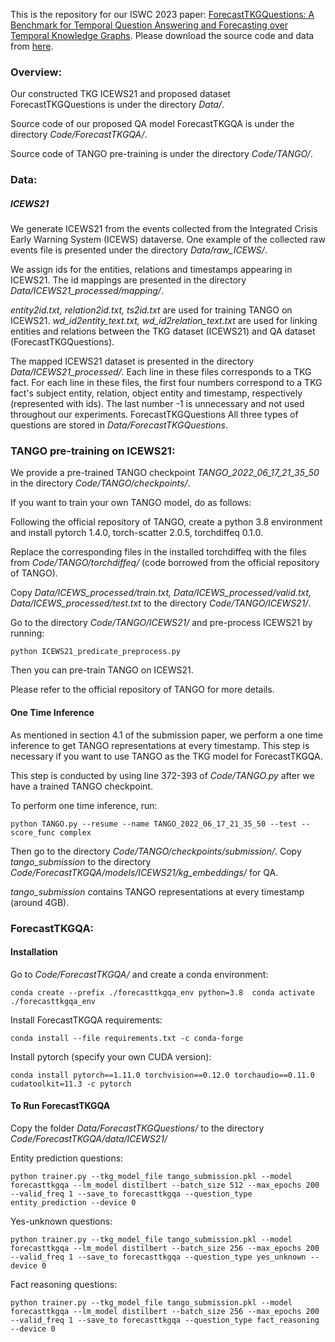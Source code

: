 This is the repository for our ISWC 2023 paper: [ForecastTKGQuestions: A Benchmark for Temporal Question Answering and Forecasting over Temporal Knowledge Graphs](https://arxiv.org/abs/2208.06501).
Please download the source code and data from [here]((https://www.dropbox.com/sh/50xe3c5hndy4jl1/AABoXc7iyyGdZUOiYJO7IhZja?dl=0)).
### Overview:

Our constructed TKG ICEWS21 and proposed dataset ForecastTKGQuestions is under the directory *Data/*.

Source code of our proposed QA model ForecastTKGQA is under the directory *Code/ForecastTKGQA/*.

Source code of TANGO pre-training is under the directory *Code/TANGO/*.

### Data:
##### ICEWS21 
We generate ICEWS21 from the events collected from the Integrated Crisis Early Warning System (ICEWS) dataverse. One example of the collected raw events file is presented under the directory *Data/raw_ICEWS/*.

We assign ids for the entities, relations and timestamps appearing in ICEWS21. 
The id mappings are presented in the directory *Data/ICEWS21_processed/mapping/*.

*entity2id.txt, relation2id.txt, ts2id.txt* are used for training TANGO on ICEWS21. *wd_id2entity_text.txt, wd_id2relation_text.txt* are used for linking entities and relations between the TKG dataset (ICEWS21) and QA dataset (ForecastTKGQuestions). 

The mapped ICEWS21 dataset is presented in the directory *Data/ICEWS21_processed/*. 
Each line in these files corresponds to a TKG fact. For each line in these files, the first four numbers correspond to a TKG fact's subject entity, relation, object entity and timestamp, respectively (represented with ids). 
The last number -1 is unnecessary and not used throughout our experiments. 
ForecastTKGQuestions 
All three types of questions are stored in *Data/ForecastTKGQuestions*. 

### TANGO pre-training on ICEWS21:
We provide a pre-trained TANGO checkpoint *TANGO_2022_06_17_21_35_50* in the directory *Code/TANGO/checkpoints/*. 

If you want to train your own TANGO model, do as follows: 

Following the official repository of TANGO, create a python 3.8 environment and install pytorch 1.4.0, torch-scatter 2.0.5, torchdiffeq 0.1.0. 

Replace the corresponding files in the installed torchdiffeq with the files from *Code/TANGO/torchdiffeq/* (code borrowed from the official repository of TANGO).

Copy *Data/ICEWS_processed/train.txt, Data/ICEWS_processed/valid.txt, Data/ICEWS_processed/test.txt* to the directory *Code/TANGO/ICEWS21/*. 

Go to the directory *Code/TANGO/ICEWS21/* and pre-process ICEWS21 by running: 

`
python ICEWS21_predicate_preprocess.py 
`

Then you can pre-train TANGO on ICEWS21. 

Please refer to the official repository of TANGO for more details. 

#### One Time Inference 
As mentioned in section 4.1 of the submission paper, we perform a one time inference to get TANGO representations at every timestamp. 
This step is necessary if you want to use TANGO as the TKG model for ForecastTKGQA.

This step is conducted by using line 372-393 of *Code/TANGO.py* after we have a trained TANGO checkpoint. 

To perform one time inference, run: 

`
python TANGO.py --resume --name TANGO_2022_06_17_21_35_50 --test --score_func complex 
`

Then go to the directory *Code/TANGO/checkpoints/submission/*. 
Copy *tango_submission* to the directory *Code/ForecastTKGQA/models/ICEWS21/kg_embeddings/* for QA. 

*tango_submission* contains TANGO representations at every timestamp (around 4GB). 

### ForecastTKGQA:
#### Installation 
Go to *Code/ForecastTKGQA/* and create a conda environment: 

`
conda create --prefix ./forecasttkgqa_env python=3.8 
conda activate ./forecasttkgqa_env 
`

Install ForecastTKGQA requirements: 

`
conda install --file requirements.txt -c conda-forge 
`

Install pytorch (specify your own CUDA version): 

`
conda install pytorch==1.11.0 torchvision==0.12.0 torchaudio==0.11.0 cudatoolkit=11.3 -c pytorch 
`

#### To Run ForecastTKGQA 
Copy the folder *Data/ForecastTKGQuestions/* to the directory *Code/ForecastTKGQA/data/ICEWS21/*

Entity prediction questions: 

`
python trainer.py --tkg_model_file tango_submission.pkl --model forecasttkgqa --lm_model distilbert --batch_size 512 --max_epochs 200 --valid_freq 1 --save_to forecasttkgqa --question_type entity_prediction --device 0 
`

Yes-unknown questions: 

`
python trainer.py --tkg_model_file tango_submission.pkl --model forecasttkgqa --lm_model distilbert --batch_size 256 --max_epochs 200 --valid_freq 1 --save_to forecasttkgqa --question_type yes_unknown --device 0 
`

Fact reasoning questions: 

`
python trainer.py --tkg_model_file tango_submission.pkl --model forecasttkgqa --lm_model distilbert --batch_size 256 --max_epochs 200 --valid_freq 1 --save_to forecasttkgqa --question_type fact_reasoning --device 0
`

